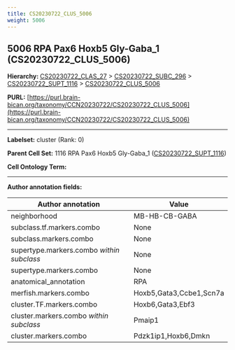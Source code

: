 ```yaml
---
title: CS20230722_CLUS_5006
weight: 5006
---
```

## 5006 RPA Pax6 Hoxb5 Gly-Gaba_1 (CS20230722_CLUS_5006)
<b>Hierarchy: </b>
[CS20230722_CLAS_27](../CS20230722_CLAS_27) >
[CS20230722_SUBC_296](../CS20230722_SUBC_296) >
[CS20230722_SUPT_1116](../CS20230722_SUPT_1116) >
[CS20230722_CLUS_5006](../CS20230722_CLUS_5006)

**PURL:** [https://purl.brain-bican.org/taxonomy/CCN20230722/CS20230722_CLUS_5006](https://purl.brain-bican.org/taxonomy/CCN20230722/CS20230722_CLUS_5006)

---


**Labelset:** cluster (Rank: 0)

**Parent Cell Set:** 1116 RPA Pax6 Hoxb5 Gly-Gaba_1 ([CS20230722_SUPT_1116](../CS20230722_SUPT_1116))



**Cell Ontology Term:** 

[MARKER GENES.]: #


---

[TRANSFERRED ANNOTATIONS.]: #


[AUTHOR ANNOTATION FIELDS.]: #


**Author annotation fields:**

| Author annotation | Value |
|-------------------|-------|
|neighborhood|MB-HB-CB-GABA|
|subclass.tf.markers.combo|None|
|subclass.markers.combo|None|
|supertype.markers.combo _within subclass_|None|
|supertype.markers.combo|None|
|anatomical_annotation|RPA|
|merfish.markers.combo|Hoxb5,Gata3,Ccbe1,Scn7a|
|cluster.TF.markers.combo|Hoxb6,Gata3,Ebf3|
|cluster.markers.combo _within subclass_|Pmaip1|
|cluster.markers.combo|Pdzk1ip1,Hoxb6,Dmkn|
